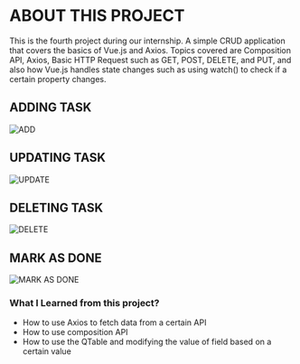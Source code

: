 # ABOUT THIS PROJECT
This is the fourth project during our internship. A simple CRUD application that covers the basics of Vue.js and Axios. Topics covered are Composition API, Axios, Basic HTTP Request such as GET, POST, DELETE, and PUT, and also how Vue.js handles state changes such as using watch() to check if a certain property changes.

## ADDING TASK

![ADD](https://user-images.githubusercontent.com/63532775/219556654-95b51512-d256-4c09-968a-1b528f7b2be3.gif)

## UPDATING TASK

![UPDATE](https://user-images.githubusercontent.com/63532775/219556729-a766c0b7-8f52-4c79-b784-d561450a3a48.gif)

## DELETING TASK

![DELETE](https://user-images.githubusercontent.com/63532775/219556776-069d0079-1b14-4ee3-90d5-a30e6d16d487.gif)

## MARK AS DONE

![MARK AS DONE](https://user-images.githubusercontent.com/63532775/219556807-c0de86a3-707f-4e33-b99f-b513c81f05d2.gif)

### What I Learned from this project?
- How to use Axios to fetch data from a certain API
- How to use composition API
- How to use the QTable and modifying the value of field based on a certain value

